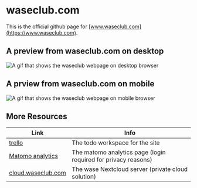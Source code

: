 # waseclub.com

This is the official github page for [www.waseclub.com](https://www.waseclub.com).

## A preview from waseclub.com on desktop

![A gif that shows the waseclub webpage on desktop browser](afbeeldingen/previewSite.gif)

## A prview from waseclub.com on mobile

![A gif that shows the waseclub webpage on mobile browser](afbeeldingen/previewSite2.gif)

## More Resources

| Link | Info |
| --- | --- |
| [trello](https://trello.com/b/hAXLd4kr) | The todo workspace for the site|
| [Matomo analytics](https://analytics.jorisduyse.com) | The matomo analytics page (login required for privacy reasons) |
| [cloud.waseclub.com](https://cloud.waseclub.com) | The wase Nextcloud server (private cloud solution) |
